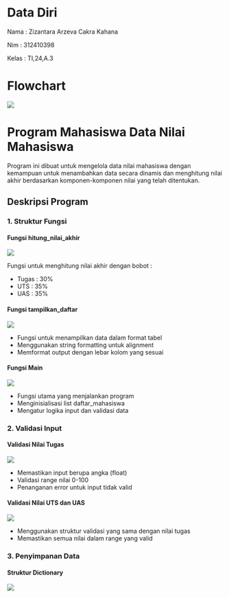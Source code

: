# Data Diri

Nama    : Zizantara Arzeva Cakra Kahana

Nim     : 312410398

Kelas   : TI,24,A.3

# Flowchart

<img src="flowchart.drawio.png">

# Program Mahasiswa Data Nilai Mahasiswa

Program ini dibuat untuk mengelola data nilai mahasiswa dengan kemampuan untuk menambahkan data secara dinamis dan menghitung nilai akhir berdasarkan komponen-komponen nilai yang telah ditentukan.

## Deskripsi Program 

### 1. Struktur Fungsi 

#### Fungsi hitung_nilai_akhir

<img src="hitung.png">

Fungsi untuk menghitung nilai akhir dengan bobot :

* Tugas : 30%
* UTS   : 35%
* UAS   : 35%

#### Fungsi tampilkan_daftar

<img src="daftar.png">

* Fungsi untuk menampilkan data dalam format tabel
* Menggunakan string formatting untuk alignment
* Memformat output dengan lebar kolom yang sesuai

#### Fungsi Main

<img src="main.png">

* Fungsi utama yang menjalankan program
* Menginisialisasi list daftar_mahasiswa
* Mengatur logika input dan validasi data

### 2. Validasi Input 

#### Validasi Nilai Tugas 

<img src="tugas.png">

* Memastikan input berupa angka (float)
* Validasi range nilai 0-100
* Penanganan error untuk input tidak valid

#### Validasi Nilai UTS dan UAS

<img src="uts&uas.png">

* Menggunakan struktur validasi yang sama dengan nilai tugas
* Memastikan semua nilai dalam range yang valid

### 3. Penyimpanan Data

#### Struktur Dictionary

<img src="dictionary.png">
